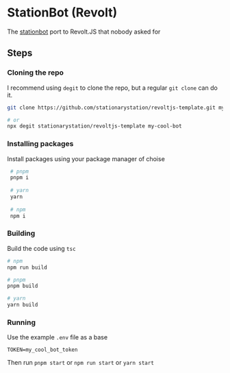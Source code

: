 # StationBot (Revolt)

The [stationbot](https://github.com/stationarystation/stationbot) port to Revolt.JS that nobody asked for

## Steps

### Cloning the repo

I recommend using `degit` to clone the repo, but a regular `git clone` can do it.

```bash
git clone https://github.com/stationarystation/revoltjs-template.git my-cool-bot

# or
npx degit stationarystation/revoltjs-template my-cool-bot
```

### Installing packages

Install packages using your package manager of choise

```bash
 # pnpm
 pnpm i
 
 # yarn
 yarn
 
 # npm
 npm i
```

### Building

Build the code using `tsc`

```bash
# npm
npm run build

# pnpm
pnpm build

# yarn
yarn build
```

### Running

Use the example `.env` file as a base

```env
TOKEN=my_cool_bot_token
```

Then run `pnpm start` or `npm run start` or `yarn start`
